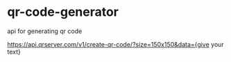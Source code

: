 # qr-code-generator
api for generating qr code

https://api.qrserver.com/v1/create-qr-code/?size=150x150&data={give your text}